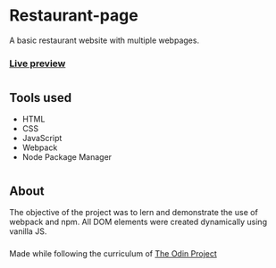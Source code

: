 # Restaurant-page

A basic restaurant website with multiple webpages.
### [Live preview](https://sahaj-jj.github.io/Restaurant-page/)
#

## Tools used
- HTML
- CSS
- JavaScript
- Webpack
- Node Package Manager
#

## About

The objective of the project was to lern and demonstrate the use of webpack and npm. All DOM elements were created dynamically using vanilla JS.
### 
Made while following the curriculum of [The Odin Project](https://sahaj-jj.github.io/Restaurant-page/)